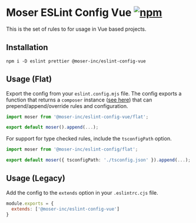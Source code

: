 # Moser ESLint Config Vue [![npm](https://img.shields.io/npm/v/@moser-inc/eslint-config-vue.svg)](https://npmjs.com/package/@moser-inc/eslint-config-vue)

This is the set of rules to for usage in Vue based projects.

## Installation

```shell
npm i -D eslint prettier @moser-inc/eslint-config-vue
```

## Usage (Flat)

Export the config from your `eslint.config.mjs` file. The config exports a function that returns a `composer` instance ([see here](https://github.com/antfu/eslint-flat-config-utils)) that can prepend/append/override rules and configuration.

```ts
import moser from '@moser-inc/eslint-config-vue/flat';

export default moser().append(...);
```

For support for type checked rules, include the `tsconfigPath` option.

```ts
import moser from '@moser-inc/eslint-config/flat';

export default moser({ tsconfigPath: './tsconfig.json' }).append(...);
```

## Usage (Legacy)

Add the config to the `extends` option in your `.eslintrc.cjs` file.

```js
module.exports = {
  extends: ['@moser-inc/eslint-config-vue']
}
```
